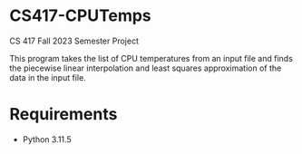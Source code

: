 # CS417-CPUTemps
CS 417 Fall 2023 Semester Project

This program takes the list of CPU temperatures from an input file and finds the piecewise linear interpolation and least squares approximation of the data in the input file.

# Requirements
* Python 3.11.5
